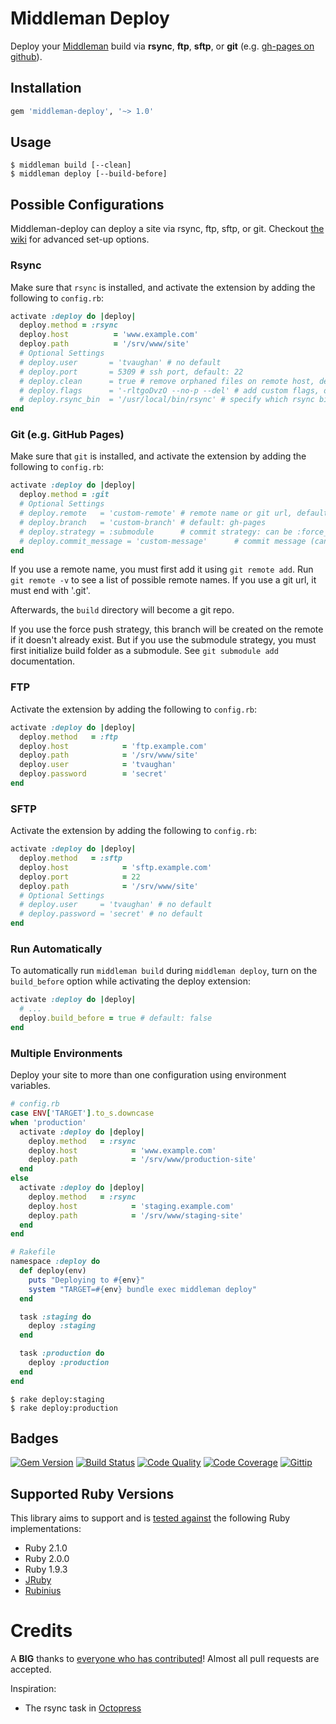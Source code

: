 # Middleman Deploy

Deploy your [Middleman](http://middlemanapp.com/) build via **rsync**, **ftp**, **sftp**, or **git** (e.g. [gh-pages on github](https://help.github.com/articles/creating-project-pages-manually)).

## Installation

```ruby
gem 'middleman-deploy', '~> 1.0'
```

## Usage

```
$ middleman build [--clean]
$ middleman deploy [--build-before]
```

## Possible Configurations

Middleman-deploy can deploy a site via rsync, ftp, sftp, or git. Checkout [the wiki](https://github.com/tvaughan/middleman-deploy/wiki/_pages) for advanced set-up options.

### Rsync

Make sure that `rsync` is installed, and activate the extension by adding the
following to `config.rb`:

```ruby
activate :deploy do |deploy|
  deploy.method = :rsync
  deploy.host          = 'www.example.com'
  deploy.path          = '/srv/www/site'
  # Optional Settings
  # deploy.user       = 'tvaughan' # no default
  # deploy.port       = 5309 # ssh port, default: 22
  # deploy.clean      = true # remove orphaned files on remote host, default: false
  # deploy.flags      = '-rltgoDvzO --no-p --del' # add custom flags, default: -avz
  # deploy.rsync_bin  = '/usr/local/bin/rsync' # specify which rsync binary to invoke if multiple versions are present
end
```

### Git (e.g. GitHub Pages)

Make sure that `git` is installed, and activate the extension by adding the
following to `config.rb`:

```ruby
activate :deploy do |deploy|
  deploy.method = :git
  # Optional Settings
  # deploy.remote   = 'custom-remote' # remote name or git url, default: origin
  # deploy.branch   = 'custom-branch' # default: gh-pages
  # deploy.strategy = :submodule      # commit strategy: can be :force_push or :submodule, default: :force_push
  # deploy.commit_message = 'custom-message'      # commit message (can be empty), default: Automated commit at `timestamp` by middleman-deploy `version`
end
```

If you use a remote name, you must first add it using `git remote add`. Run
`git remote -v` to see a list of possible remote names. If you use a git url,
it must end with '.git'.

Afterwards, the `build` directory will become a git repo.

If you use the force push strategy, this branch will be created on the remote if
it doesn't already exist.
But if you use the submodule strategy, you must first initialize build folder as
a submodule. See `git submodule add` documentation.

### FTP

Activate the extension by adding the following to `config.rb`:

```ruby
activate :deploy do |deploy|
  deploy.method   = :ftp
  deploy.host            = 'ftp.example.com'
  deploy.path            = '/srv/www/site'
  deploy.user            = 'tvaughan'
  deploy.password        = 'secret'
end
```

### SFTP

Activate the extension by adding the following to `config.rb`:

```ruby
activate :deploy do |deploy|
  deploy.method   = :sftp
  deploy.host            = 'sftp.example.com'
  deploy.port            = 22
  deploy.path            = '/srv/www/site'
  # Optional Settings
  # deploy.user     = 'tvaughan' # no default
  # deploy.password = 'secret' # no default
end
```

### Run Automatically

To automatically run `middleman build` during `middleman deploy`, turn on the
`build_before` option while activating the deploy extension:

```ruby
activate :deploy do |deploy|
  # ...
  deploy.build_before = true # default: false
end
```

### Multiple Environments

Deploy your site to more than one configuration using environment variables.

```ruby
# config.rb
case ENV['TARGET'].to_s.downcase
when 'production'
  activate :deploy do |deploy|
    deploy.method   = :rsync
    deploy.host            = 'www.example.com'
    deploy.path            = '/srv/www/production-site'
  end
else
  activate :deploy do |deploy|
    deploy.method   = :rsync
    deploy.host            = 'staging.example.com'
    deploy.path            = '/srv/www/staging-site'
  end
end
```

```ruby
# Rakefile
namespace :deploy do
  def deploy(env)
    puts "Deploying to #{env}"
    system "TARGET=#{env} bundle exec middleman deploy"
  end

  task :staging do
    deploy :staging
  end

  task :production do
    deploy :production
  end
end
```

```
$ rake deploy:staging
$ rake deploy:production
```

## Badges

[![Gem Version](http://img.shields.io/gem/v/middleman-deploy.svg)][gem]
[![Build Status](http://img.shields.io/travis/karlfreeman/middleman-deploy.svg)][travis]
[![Code Quality](http://img.shields.io/codeclimate/github/karlfreeman/middleman-deploy.svg)][codeclimate]
[![Code Coverage](http://img.shields.io/codeclimate/coverage/github/karlfreeman/middleman-deploy.svg)][codeclimate]
[![Gittip](http://img.shields.io/gittip/karlfreeman.svg)][gittip]

## Supported Ruby Versions

This library aims to support and is [tested against][travis] the following Ruby
implementations:

- Ruby 2.1.0
- Ruby 2.0.0
- Ruby 1.9.3
- [JRuby][jruby]
- [Rubinius][rubinius]

# Credits

A **BIG** thanks to [everyone who has contributed](https://github.com/karlfreeman/middleman-deploy/graphs/contributors)! Almost all pull requests are accepted.

Inspiration:

- The rsync task in [Octopress](https://github.com/imathis/octopress)

[gem]: https://rubygems.org/gems/middleman-deploy
[travis]: http://travis-ci.org/karlfreeman/middleman-deploy
[codeclimate]: https://codeclimate.com/github/karlfreeman/middleman-deploy
[gittip]: https://www.gittip.com/karlfreeman
[jruby]: http://www.jruby.org
[rubinius]: http://rubini.us
